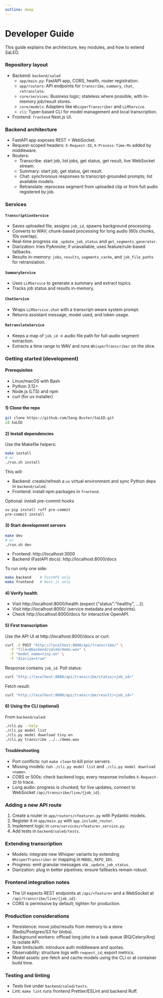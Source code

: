 ```yaml
---
outline: deep
---
```


# Developer Guide

This guide explains the architecture, key modules, and how to extend SaLED.

### Repository layout

- Backend: `backend/saled`
  - `app/main.py`: FastAPI app, CORS, health, router registration.
  - `app/routers`: API endpoints for `transcribe`, `summary`, `chat`, `retranslate`.
  - `core/services`: Business logic; stateless where possible, with in-memory job/result stores.
  - `core/models`: Adapters like `WhisperTranscriber` and `LLMService`.
  - `cli`: Typer-based CLI for model management and local transcription.
- Frontend: `frontend` Next.js UI.

### Backend architecture

- FastAPI app exposes REST + WebSocket.
- Request-scoped headers: `X-Request-ID`, `X-Process-Time-Ms` added by middleware.
- Routers:
  - Transcribe: start job, list jobs, get status, get result, live WebSocket stream.
  - Summary: start job, get status, get result.
  - Chat: synchronous responses to transcript-grounded prompts; list available models.
  - Retranslate: reprocess segment from uploaded clip or from full audio registered by job.

### Services

#### `TranscriptionService`

- Saves uploaded file, assigns `job_id`, spawns background processing.
- Converts to WAV; chunk-based processing for long audio (60s chunks, 10s overlap).
- Real-time progress via `_update_job_status` and `get_segments_generator`.
- Diarization: tries PyAnnote; if unavailable, uses feature/rule-based fallbacks.
- Results in-memory: `jobs`, `results`, `segments_cache`, and `job_file_paths` for retranslation.

#### `SummaryService`

- Uses `LLMService` to generate a summary and extract topics.
- Tracks job status and results in-memory.

#### `ChatService`

- Wraps `LLMService.chat` with a transcript-aware system prompt.
- Returns assistant message, model used, and token usage.

#### `RetranslateService`

- Keeps a map of `job_id` → audio file path for full-audio segment extraction.
- Extracts a time range to WAV and runs `WhisperTranscriber` on the slice.

### Getting started (development)

#### Prerequisites

- Linux/macOS with Bash
- Python 3.12+
- Node.js (LTS) and npm
- curl (for uv installer)

#### 1) Clone the repo

```bash
git clone https://github.com/Sang-Buster/SaLED.git
cd SaLED
```

#### 2) Install dependencies

Use the Makefile helpers:

```bash
make install
# or
./run.sh install
```

This will:

- Backend: create/refresh a `uv` virtual environment and sync Python deps in `backend/saled`.
- Frontend: install npm packages in `frontend`.

Optional: install pre-commit hooks

```bash
uv pip install ruff pre-commit
pre-commit install
```

#### 3) Start development servers

```bash
make dev
# or
./run.sh dev
```

- Frontend: http://localhost:3000
- Backend (FastAPI docs): http://localhost:8000/docs

To run only one side:

```bash
make backend    # FastAPI only
make frontend   # Next.js only
```

#### 4) Verify health

- Visit http://localhost:8000/health (expect {"status":"healthy", ...}).
- Visit http://localhost:8000/ (service metadata and endpoints).
- Check http://localhost:8000/docs for interactive OpenAPI.

#### 5) First transcription

Use the API UI at http://localhost:8000/docs or curl:

```bash
curl -X POST "http://localhost:8000/api/transcribe/" \
  -F "file=@backend/saled/demo.wav" \
  -F "model_name=tiny.en" \
  -F "diarize=true"
```

Response contains `job_id`. Poll status:

```bash
curl "http://localhost:8000/api/transcribe/status/<job_id>"
```

Fetch result:

```bash
curl "http://localhost:8000/api/transcribe/result/<job_id>"
```

#### 6) Using the CLI (optional)

From `backend/saled`:

```bash
./cli.py --help
./cli.py model list
./cli.py model download tiny.en
./cli.py transcribe ../../demo.wav
```

#### Troubleshooting

- Port conflicts: run `make clean` to kill prior servers.
- Missing models: run `./cli.py model list` and `./cli.py model download <name>`.
- CORS or 500s: check backend logs; every response includes `X-Request-ID` to trace.
- Long audio: progress is chunked; for live updates, connect to WebSocket `/api/transcribe/live/{job_id}`.

### Adding a new API route

1. Create a router in `app/routers/<feature>.py` with Pydantic models.
2. Register it in `app/main.py` with `app.include_router`.
3. Implement logic in `core/services/<feature>_service.py`.
4. Add tests in `backend/saled/tests`.

### Extending transcription

- Models: integrate new Whisper variants by extending `WhisperTranscriber` or mapping in `MODEL_REPO_IDS`.
- Progress: emit granular messages via `_update_job_status`.
- Diarization: plug in better pipelines; ensure fallbacks remain robust.

### Frontend integration notes

- The UI expects REST endpoints at `/api/<feature>` and a WebSocket at `/api/transcribe/live/{job_id}`.
- CORS is permissive by default; tighten for production.

### Production considerations

- Persistence: move jobs/results from memory to a store (Redis/Postgres/S3 for blobs).
- Background workers: offload long jobs to a task queue (RQ/Celery/Arq) to isolate API.
- Rate limits/auth: introduce auth middleware and quotas.
- Observability: structure logs with `request_id`; export metrics.
- Model assets: pre-fetch and cache models using the CLI or at container build time.

### Testing and linting

- Tests live under `backend/saled/tests`.
- Lint: `make lint` runs frontend Prettier/ESLint and backend Ruff.
